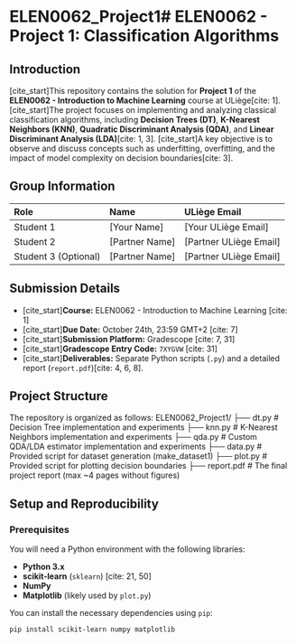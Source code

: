 # ELEN0062_Project1# ELEN0062 - Project 1: Classification Algorithms

## Introduction

[cite_start]This repository contains the solution for **Project 1** of the **ELEN0062 - Introduction to Machine Learning** course at ULiège[cite: 1]. [cite_start]The project focuses on implementing and analyzing classical classification algorithms, including **Decision Trees (DT)**, **K-Nearest Neighbors (KNN)**, **Quadratic Discriminant Analysis (QDA)**, and **Linear Discriminant Analysis (LDA)**[cite: 1, 3]. [cite_start]A key objective is to observe and discuss concepts such as underfitting, overfitting, and the impact of model complexity on decision boundaries[cite: 3].

## Group Information

| Role | Name | ULiège Email |
| :--- | :--- | :--- |
| Student 1 | [Your Name] | [Your ULiège Email] |
| Student 2 | [Partner Name] | [Partner ULiège Email] |
| Student 3 (Optional) | [Partner Name] | [Partner ULiège Email] |

## Submission Details

* [cite_start]**Course:** ELEN0062 - Introduction to Machine Learning [cite: 1]
* [cite_start]**Due Date:** October 24th, 23:59 GMT+2 [cite: 7]
* [cite_start]**Submission Platform:** Gradescope [cite: 7, 31]
* [cite_start]**Gradescope Entry Code:** `7XYGVW` [cite: 31]
* [cite_start]**Deliverables:** Separate Python scripts (`.py`) and a detailed report (`report.pdf`)[cite: 4, 6, 8].

## Project Structure

The repository is organized as follows:
ELEN0062_Project1/
├── dt.py           # Decision Tree implementation and experiments
├── knn.py          # K-Nearest Neighbors implementation and experiments
├── qda.py          # Custom QDA/LDA estimator implementation and experiments
├── data.py         # Provided script for dataset generation (make_dataset1) ├── plot.py         # Provided script for plotting decision boundaries ├── report.pdf      # The final project report (max ~4 pages without figures) 

## Setup and Reproducibility

### Prerequisites

You will need a Python environment with the following libraries:

* **Python 3.x**
* **scikit-learn** (`sklearn`) [cite: 21, 50]
* **NumPy**
* **Matplotlib** (likely used by `plot.py`)

You can install the necessary dependencies using `pip`:

```bash
pip install scikit-learn numpy matplotlib